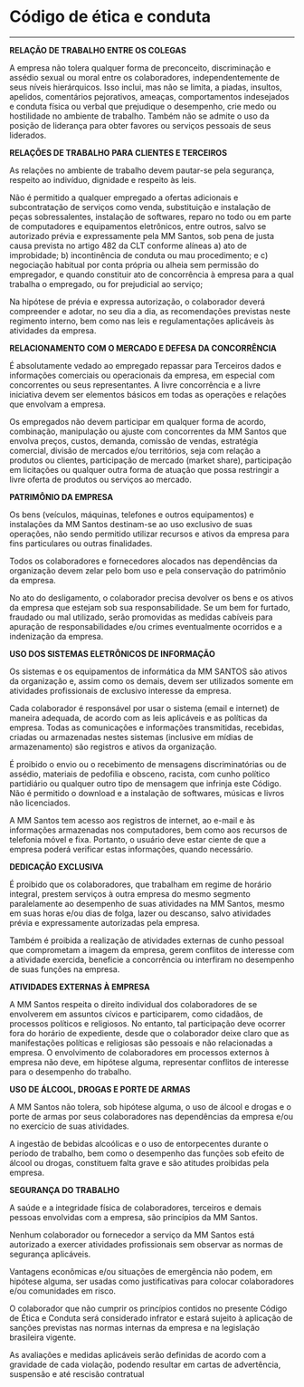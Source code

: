 # Código de ética e conduta

****

**RELAÇÃO DE TRABALHO ENTRE OS COLEGAS**

A empresa não tolera qualquer forma de preconceito, discriminação e assédio sexual ou moral entre os colaboradores, independentemente de seus níveis hierárquicos. Isso inclui, mas não se limita, a piadas, insultos, apelidos, comentários pejorativos, ameaças, comportamentos indesejados e conduta física ou verbal que prejudique o desempenho, crie medo ou hostilidade no ambiente de trabalho. Também não se admite o uso da posição de liderança para obter favores ou serviços pessoais de seus liderados.

&#x20;

**RELAÇÕES DE TRABALHO PARA CLIENTES E TERCEIROS**

As relações no ambiente de trabalho devem pautar-se pela segurança, respeito ao indivíduo, dignidade e respeito às leis.

Não é permitido a qualquer empregado a ofertas adicionais e subcontratação de serviços como venda, substituição e instalação de peças sobressalentes, instalação de softwares, reparo no todo ou em parte de computadores e equipamentos eletrônicos, entre outros, salvo se autorizado prévia e expressamente pela MM Santos, sob pena de justa causa prevista no artigo 482 da CLT conforme alíneas a) ato de improbidade; b) incontinência de conduta ou mau procedimento; e c) negociação habitual por conta própria ou alheia sem permissão do empregador, e quando constituir ato de concorrência à empresa para a qual trabalha o empregado, ou for prejudicial ao serviço;

Na hipótese de prévia e expressa autorização, o colaborador deverá compreender e adotar, no seu dia a dia, as recomendações previstas neste regimento interno, bem como nas leis e regulamentações aplicáveis às atividades da empresa.

&#x20;

**RELACIONAMENTO COM O MERCADO E DEFESA DA CONCORRÊNCIA**

É absolutamente vedado ao empregado repassar para Terceiros dados e informações comerciais ou operacionais da empresa, em especial com concorrentes ou seus representantes. A livre concorrência e a livre iniciativa devem ser elementos básicos em todas as operações e relações que envolvam a empresa.

Os empregados não devem participar em qualquer forma de acordo, combinação, manipulação ou ajuste com concorrentes da MM Santos que envolva preços, custos, demanda, comissão de vendas, estratégia comercial, divisão de mercados e/ou territórios, seja com relação a produtos ou clientes, participação de mercado (market share), participação em licitações ou qualquer outra forma de atuação que possa restringir a livre oferta de produtos ou serviços ao mercado.

&#x20;

**PATRIMÔNIO DA EMPRESA**

Os bens (veículos, máquinas, telefones e outros equipamentos) e instalações da MM Santos destinam-se ao uso exclusivo de suas operações, não sendo permitido utilizar recursos e ativos da empresa para fins particulares ou outras finalidades.

Todos os colaboradores e fornecedores alocados nas dependências da organização devem zelar pelo bom uso e pela conservação do patrimônio da empresa.

No ato do desligamento, o colaborador precisa devolver os bens e os ativos da empresa que estejam sob sua responsabilidade. Se um bem for furtado, fraudado ou mal utilizado, serão promovidas as medidas cabíveis para apuração de responsabilidades e/ou crimes eventualmente ocorridos e a indenização da empresa.

&#x20;

**USO DOS SISTEMAS ELETRÔNICOS DE INFORMAÇÃO**

Os sistemas e os equipamentos de informática da MM SANTOS são ativos da organização e, assim como os demais, devem ser utilizados somente em atividades profissionais de exclusivo interesse da empresa.

Cada colaborador é responsável por usar o sistema (email e internet) de maneira adequada, de acordo com as leis aplicáveis e as políticas da empresa. Todas as comunicações e informações transmitidas, recebidas, criadas ou armazenadas nestes sistemas (inclusive em mídias de armazenamento) são registros e ativos da organização.

É proibido o envio ou o recebimento de mensagens discriminatórias ou de assédio, materiais de pedofilia e obsceno, racista, com cunho político partidiário ou qualquer outro tipo de mensagem que infrinja este Código. Não é permitido o download e a instalação de softwares, músicas e livros não licenciados.

A MM Santos tem acesso aos registros de internet, ao e-mail e às informações armazenadas nos computadores, bem como aos recursos de telefonia móvel e fixa. Portanto, o usuário deve estar ciente de que a empresa poderá verificar estas informações, quando necessário.

&#x20;

**DEDICAÇÃO EXCLUSIVA**

É proibido que os colaboradores, que trabalham em regime de horário integral, prestem serviços à outra empresa do mesmo segmento paralelamente ao desempenho de suas atividades na MM Santos, mesmo em suas horas e/ou dias de folga, lazer ou descanso, salvo atividades prévia e expressamente autorizadas pela empresa.

Também é proibida a realização de atividades externas de cunho pessoal que comprometam a imagem da empresa, gerem conflitos de interesse com a atividade exercida, beneficie a concorrência ou interfiram no desempenho de suas funções na empresa.

&#x20;

**ATIVIDADES EXTERNAS À EMPRESA**

A MM Santos respeita o direito individual dos colaboradores de se envolverem em assuntos cívicos e participarem, como cidadãos, de processos políticos e religiosos. No entanto, tal participação deve ocorrer fora do horário de expediente, desde que o colaborador deixe claro que as manifestações políticas e religiosas são pessoais e não relacionadas a empresa. O envolvimento de colaboradores em processos externos à empresa não deve, em hipótese alguma, representar conflitos de interesse para o desempenho do trabalho.

&#x20;

**USO DE ÁLCOOL, DROGAS E PORTE DE ARMAS**

A MM Santos não tolera, sob hipótese alguma, o uso de álcool e drogas e o porte de armas por seus colaboradores nas dependências da empresa e/ou no exercício de suas atividades.

A ingestão de bebidas alcoólicas e o uso de entorpecentes durante o período de trabalho, bem como o desempenho das funções sob efeito de álcool ou drogas, constituem falta grave e são atitudes proibidas pela empresa.

&#x20;

**SEGURANÇA DO TRABALHO**

A saúde e a integridade física de colaboradores, terceiros e demais pessoas envolvidas com a empresa, são princípios da MM Santos.

Nenhum colaborador ou fornecedor a serviço da MM Santos está autorizado a exercer atividades profissionais sem observar as normas de segurança aplicáveis.

Vantagens econômicas e/ou situações de emergência não podem, em hipótese alguma, ser usadas como justificativas para colocar colaboradores e/ou comunidades em risco.

&#x20;

&#x20;                              O colaborador que não cumprir os princípios contidos no presente Código de Ética e Conduta será considerado infrator e estará sujeito à aplicação de sanções previstas nas normas internas da empresa e na legislação brasileira vigente.

&#x20;

&#x20;               As avaliações e medidas aplicáveis serão definidas de acordo com a gravidade de cada violação, podendo resultar em cartas de advertência, suspensão e até rescisão contratual
